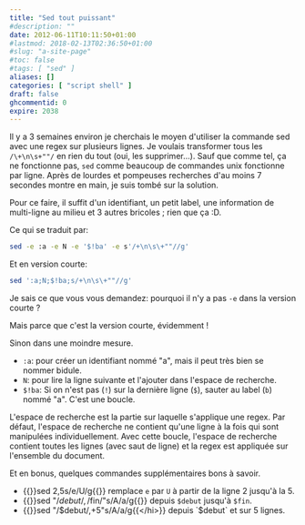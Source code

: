 ```yaml
---
title: "Sed tout puissant"
#description: ""
date: 2012-06-11T10:11:50+01:00
#lastmod: 2018-02-13T02:36:50+01:00
#slug: "a-site-page"
#toc: false
#tags: [ "sed" ]
aliases: []
categories: [ "script shell" ]
draft: false
ghcommentid: 0
expire: 2038
---
```


Il y a 3 semaines environ je cherchais le moyen d'utiliser la commande sed avec une regex sur plusieurs lignes. Je voulais transformer tous les `/\+\n\s+""/` en rien du tout (oui, les supprimer…). Sauf que comme tel, ça ne fonctionne pas, `sed` comme beaucoup de commandes unix fonctionne par ligne. Après de lourdes et pompeuses recherches d'au moins 7 secondes montre en main, je suis tombé sur la solution.

Pour ce faire, il suffit d'un identifiant, un petit label, une information de multi-ligne au milieu et 3 autres bricoles ; rien que ça :D.

Ce qui se traduit par:

```bash
sed -e :a -e N -e '$!ba' -e s'/+\n\s\+""//g'
```

Et en version courte:

```bash
sed ':a;N;$!ba;s/+\n\s\+""//g'
```

Je sais ce que vous vous demandez: pourquoi il n'y a pas `-e` dans la version courte ?

Mais parce que c'est la version courte, évidemment !

Sinon dans une moindre mesure.

- `:a`:
    pour créer un identifiant nommé "a", mais il peut très bien se nommer bidule.
- `N`:
    pour lire la ligne suivante et l'ajouter dans l'espace de recherche.
- `$!ba`:
    Si on n'est pas (`!`) sur la dernière ligne (`$`), sauter au label (`b`) nommé "a". C'est une boucle.

L'espace de recherche est la partie sur laquelle s'applique une regex. Par défaut, l'espace de recherche ne contient qu'une ligne à la fois qui sont manipulées individuellement. Avec cette boucle, l'espace de recherche contient toutes les lignes (avec saut de ligne) et la regex est appliquée sur l'ensemble du document.

Et en bonus, quelques commandes supplémentaires bons à savoir.

- {{<hi sh>}}sed 2,5s/e/U/g{{</hi>}} remplace `e` par `U` à partir de la ligne 2 jusqu'à la 5.
- {{<hi sh>}}sed "/$debut/,/$fin/"s/A/a/g{{</hi>}} depuis `$debut` jusqu'à `$fin`.
- {{<hi sh>}}sed "/$debut/,+5"s/A/a/g{{</hi>}} depuis `$debut` et sur 5 lignes.
